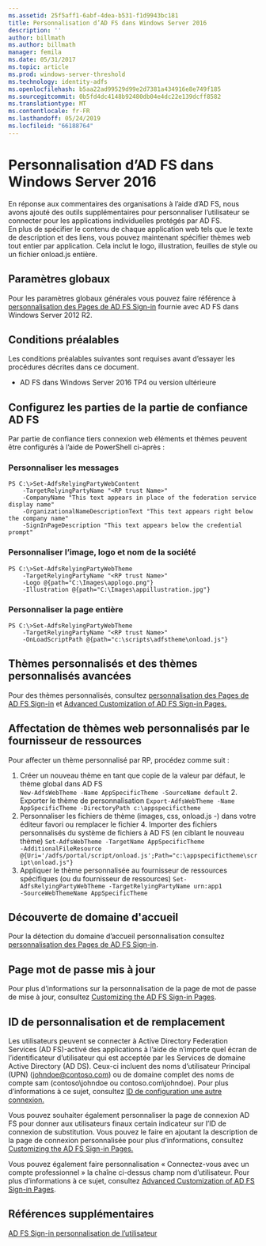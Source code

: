```yaml
---
ms.assetid: 25f5aff1-6abf-4dea-b531-f1d9943bc181
title: Personnalisation d’AD FS dans Windows Server 2016
description: ''
author: billmath
ms.author: billmath
manager: femila
ms.date: 05/31/2017
ms.topic: article
ms.prod: windows-server-threshold
ms.technology: identity-adfs
ms.openlocfilehash: b5aa22ad99529d99e2d7381a434916e8e749f185
ms.sourcegitcommit: 0b5fd4dc4148b92480db04e4dc22e139dcff8582
ms.translationtype: MT
ms.contentlocale: fr-FR
ms.lasthandoff: 05/24/2019
ms.locfileid: "66188764"
---
```

# <a name="ad-fs-customization-in-windows-server-2016"></a>Personnalisation d’AD FS dans Windows Server 2016


En réponse aux commentaires des organisations à l’aide d’AD FS, nous avons ajouté des outils supplémentaires pour personnaliser l’utilisateur se connecter pour les applications individuelles protégés par AD FS.  
En plus de spécifier le contenu de chaque application web tels que le texte de description et des liens, vous pouvez maintenant spécifier thèmes web tout entier par application.  Cela inclut le logo, illustration, feuilles de style ou un fichier onload.js entière.  
  
## <a name="global-settings"></a>Paramètres globaux    
Pour les paramètres globaux générales vous pouvez faire référence à [personnalisation des Pages de AD FS Sign-in](https://technet.microsoft.com/library/dn280950.aspx) fournie avec AD FS dans Windows Server 2012 R2.  
  
## <a name="pre-requisites"></a>Conditions préalables  
Les conditions préalables suivantes sont requises avant d’essayer les procédures décrites dans ce document.  
  
-   AD FS dans Windows Server 2016 TP4 ou version ultérieure  
  
## <a name="configure-ad-fs-relying-parties"></a>Configurez les parties de la partie de confiance AD FS  
Par partie de confiance tiers connexion web éléments et thèmes peuvent être configurés à l’aide de PowerShell ci-après :  
  
### <a name="customize-messages"></a>Personnaliser les messages  
  
```  
PS C:\>Set-AdfsRelyingPartyWebContent  
    -TargetRelyingPartyName "<RP trust Name>"  
    -CompanyName "This text appears in place of the federation service display name"  
    -OrganizationalNameDescriptionText "This text appears right below the company name"  
    -SignInPageDescription "This text appears below the credential prompt"  
```  
  
### <a name="customize-company-name-logo-and-image"></a>Personnaliser l’image, logo et nom de la société  
  
```  
PS C:\>Set-AdfsRelyingPartyWebTheme  
    -TargetRelyingPartyName "<RP trust Name>"  
    -Logo @{path="C:\Images\applogo.png"}  
    -Illustration @{path="C:\Images\appillustration.jpg"}  
```  
  
### <a name="customize-entire-page"></a>Personnaliser la page entière  
  
```  
PS C:\>Set-AdfsRelyingPartyWebTheme  
    -TargetRelyingPartyName "<RP trust Name>"  
    -OnLoadScriptPath @{path="c:\scripts\adfstheme\onload.js"}  
```  
  
## <a name="custom-themes-and-advanced-custom-themes"></a>Thèmes personnalisés et des thèmes personnalisés avancées  
  
Pour des thèmes personnalisés, consultez [personnalisation des Pages de AD FS Sign-in](https://technet.microsoft.com/library/dn280950.aspx) et [Advanced Customization of AD FS Sign-in Pages.](https://technet.microsoft.com/library/dn636121.aspx)  
  
## <a name="assigning-custom-web-themes-per-rp"></a>Affectation de thèmes web personnalisés par le fournisseur de ressources  
  
Pour affecter un thème personnalisé par RP, procédez comme suit :  
  
1. Créer un nouveau thème en tant que copie de la valeur par défaut, le thème global dans AD FS  
<code>New-AdfsWebTheme -Name AppSpecificTheme -SourceName default</code> 2.  Exporter le thème de personnalisation <code>Export-AdfsWebTheme -Name AppSpecificTheme -DirectoryPath c:\appspecifictheme</code>  
3. Personnaliser les fichiers de thème (images, css, onload.js -) dans votre éditeur favori ou remplacer le fichier 4. Importer des fichiers personnalisés du système de fichiers à AD FS (en ciblant le nouveau thème) <code>Set-AdfsWebTheme -TargetName AppSpecificTheme -AdditionalFileResource @{Uri='/adfs/portal/script/onload.js';Path="c:\appspecifictheme\script\onload.js"}</code>  
5. Appliquer le thème personnalisée au fournisseur de ressources spécifiques (ou du fournisseur de ressources) <code>Set-AdfsRelyingPartyWebTheme -TargetRelyingPartyName urn:app1 -SourceWebThemeName AppSpecificTheme</code>  
  
## <a name="home-realm-discovery"></a>Découverte de domaine d'accueil  
Pour la détection du domaine d’accueil personnalisation consultez [personnalisation des Pages de AD FS Sign-in](https://technet.microsoft.com/library/dn280950.aspx).  
  
## <a name="updated-password-page"></a>Page mot de passe mis à jour  
Pour plus d’informations sur la personnalisation de la page de mot de passe de mise à jour, consultez [Customizing the AD FS Sign-in Pages](https://technet.microsoft.com/library/dn280950.aspx).  
  
## <a name="customizing-and-alternate-ids"></a>ID de personnalisation et de remplacement  
Les utilisateurs peuvent se connecter à Active Directory Federation Services (AD FS)-activé des applications à l’aide de n’importe quel écran de l’identificateur d’utilisateur qui est acceptée par les Services de domaine Active Directory (AD DS). Ceux-ci incluent des noms d’utilisateur Principal (UPN) (johndoe@contoso.com) ou de domaine complet des noms de compte sam (contoso\johndoe ou contoso.com\johndoe).  Pour plus d’informations à ce sujet, consultez [ID de configuration une autre connexion.](Configuring-Alternate-Login-ID.md)  
  
Vous pouvez souhaiter également personnaliser la page de connexion AD FS pour donner aux utilisateurs finaux certain indicateur sur l’ID de connexion de substitution. Vous pouvez le faire en ajoutant la description de la page de connexion personnalisée pour plus d’informations, consultez [Customizing the AD FS Sign-in Pages.](https://technet.microsoft.com/library/dn280950.aspx)   
  
Vous pouvez également faire personnalisation « Connectez-vous avec un compte professionnel » la chaîne ci-dessus champ nom d’utilisateur.  Pour plus d’informations à ce sujet, consultez [Advanced Customization of AD FS Sign-in Pages](https://technet.microsoft.com/library/dn636121.aspx).  

## <a name="additional-references"></a>Références supplémentaires 
[AD FS Sign-in personnalisation de l’utilisateur](AD-FS-user-sign-in-customization.md)  
